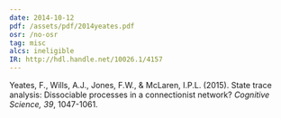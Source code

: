 ```yaml
---
date: 2014-10-12
pdf: /assets/pdf/2014yeates.pdf
osr: /no-osr
tag: misc
alcs: ineligible
IR: http://hdl.handle.net/10026.1/4157
---
```



Yeates, F., Wills, A.J., Jones, F.W., & McLaren, I.P.L. (2015). State trace analysis: Dissociable processes in a connectionist network? _Cognitive Science, 39_, 1047-1061. 
